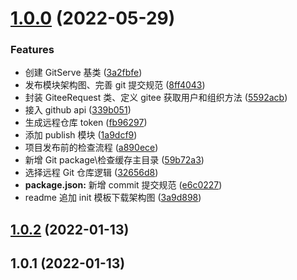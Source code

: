 # [1.0.0](https://github.com/AKclown/ak-cli/compare/v1.0.2...v1.0.0) (2022-05-29)

### Features

- 创建 GitServe 基类 ([3a2fbfe](https://github.com/AKclown/ak-cli/commit/3a2fbfe95a063719c6229a6a4e8de4287ccbafe2))
- 发布模块架构图、完善 git 提交规范 ([8ff4043](https://github.com/AKclown/ak-cli/commit/8ff40432f3334d2f47fd7d7997df99a8abbffd80))
- 封装 GiteeRequest 类、定义 gitee 获取用户和组织方法 ([5592acb](https://github.com/AKclown/ak-cli/commit/5592acb8f44c42524be048c316c2b867002b4e09))
- 接入 github api ([339b051](https://github.com/AKclown/ak-cli/commit/339b0510846663376e9a9f0f878dd912544481c6))
- 生成远程仓库 token ([fb96297](https://github.com/AKclown/ak-cli/commit/fb9629725ff7b5fab57a82913fb7deb89b717103))
- 添加 publish 模块 ([1a9dcf9](https://github.com/AKclown/ak-cli/commit/1a9dcf9f4f492e01b6c67e17d82aab61e0521b50))
- 项目发布前的检查流程 ([a890ece](https://github.com/AKclown/ak-cli/commit/a890ece362f53fe9d3a01c383de93168e6f01d1d))
- 新增 Git package\检查缓存主目录 ([59b72a3](https://github.com/AKclown/ak-cli/commit/59b72a312f0ee7accaa0e7a8831fa2ca9a08ddac))
- 选择远程 Git 仓库逻辑 ([32656d8](https://github.com/AKclown/ak-cli/commit/32656d890ab16da68cc737f9a7bb956b17ae240e))
- **package.json:** 新增 commit 提交规范 ([e6c0227](https://github.com/AKclown/ak-cli/commit/e6c0227ec67b1e5f80b0da28707e3f340e3d9c7f))
- readme 追加 init 模板下载架构图 ([3a9d898](https://github.com/AKclown/ak-cli/commit/3a9d898ae8bd494da42b0a9894402a5a0db7f7d8))

## [1.0.2](https://github.com/AKclown/ak-cli/compare/v1.0.1...v1.0.2) (2022-01-13)

## 1.0.1 (2022-01-13)
